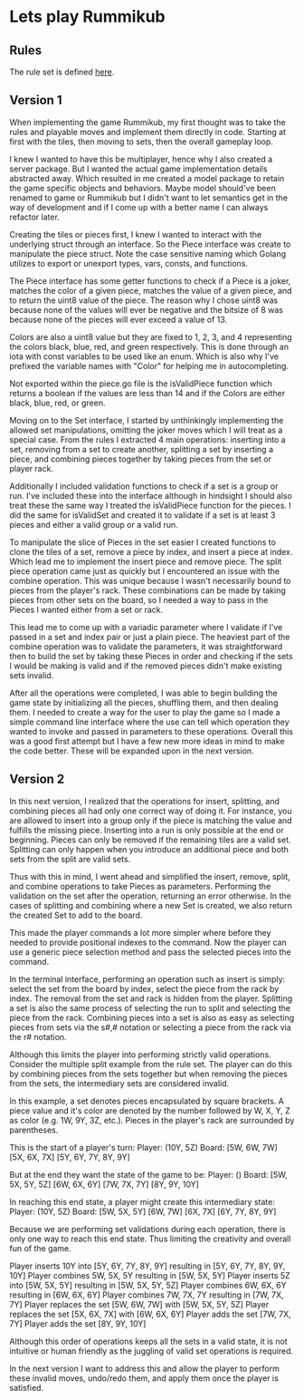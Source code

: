 # Lets play Rummikub

## Rules

The rule set is defined [here](https://rummikub.com/wp-content/uploads/2019/12/2600-English-1.pdf).

## Version 1

When implementing the game Rummikub, my first thought was to take the rules and
playable moves and implement them directly in code. Starting at first with the
tiles, then moving to sets, then the overall gameplay loop.

I knew I wanted to have this be multiplayer, hence why I also created a server
package. But I wanted the actual game implementation details abstracted away.
Which resulted in me created a model package to retain the game specific objects
and behaviors. Maybe model should've been renamed to game or Rummikub but I didn't
want to let semantics get in the way of development and if I come up with a
better name I can always refactor later.

Creating the tiles or pieces first, I knew I wanted to interact with the underlying
struct through an interface. So the Piece interface was create to manipulate the
piece struct. Note the case sensitive naming which Golang utilizes to export
or unexport types, vars, consts, and functions.

The Piece interface has some getter functions to check if a Piece is a joker,
matches the color of a given piece, matches the value of a given piece, and to
return the uint8 value of the piece. The reason why I chose uint8 was because
none of the values will ever be negative and the bitsize of 8 was because none
of the pieces will ever exceed a value of 13.

Colors are also a uint8 value but they are fixed to 1, 2, 3, and 4 representing
the colors black, blue, red, and green respectively. This is done through an iota
with const variables to be used like an enum. Which is also why I've prefixed
the variable names with "Color" for helping me in autocompleting.

Not exported within the piece.go file is the isValidPiece function which returns
a boolean if the values are less than 14 and if the Colors are either black,
blue, red, or green.

Moving on to the Set interface, I started by unthinkingly implementing the allowed
set manipulations, omitting the joker moves which I will treat as a special case.
From the rules I extracted 4 main operations: inserting into a set, removing from
a set to create another, splitting a set by inserting a piece, and combining
pieces together by taking pieces from the set or player rack.

Additionally I included validation functions to check if a set is a group or run.
I've included these into the interface although in hindsight I should also treat
these the same way I treated the isValidPiece function for the pieces. I did the
same for isValidSet and created it to validate if a set is at least 3 pieces and
either a valid group or a valid run.

To manipulate the slice of Pieces in the set easier I created functions to clone
the tiles of a set, remove a piece by index, and insert a piece at index. Which
lead me to implement the insert piece and remove piece. The split piece operation
came just as quickly but I encountered an issue with the combine operation. This
was unique because I wasn't necessarily bound to pieces from the player's rack.
These combinations can be made by taking pieces from other sets on the board, so
I needed a way to pass in the Pieces I wanted either from a set or rack.

This lead me to come up with a variadic parameter where I validate if I've passed
in a set and index pair or just a plain piece. The heaviest part of the combine
operation was to validate the parameters, it was straightforward then to build
the set by taking these Pieces in order and checking if the sets I would be
making is valid and if the removed pieces didn't make existing sets invalid.

After all the operations were completed, I was able to begin building the game
state by initializing all the pieces, shuffling them, and then dealing them. I
needed to create a way for the user to play the game so I made a simple command
line interface where the use can tell which operation they wanted to invoke and
passed in parameters to these operations. Overall this was a good first attempt
but I have a few new more ideas in mind to make the code better. These will be
expanded upon in the next version.

## Version 2

In this next version, I realized that the operations for insert, splitting,
and combining pieces all had only one correct way of doing it. For instance, you
are allowed to insert into a group only if the piece is matching the value and
fulfills the missing piece. Inserting into a run is only possible at the end or
beginning. Pieces can only be removed if the remaining tiles are a valid set.
Splitting can only happen when you introduce an additional piece and both sets
from the split are valid sets.

Thus with this in mind, I went ahead and simplified the insert, remove, split,
and combine operations to take Pieces as parameters. Performing the validation
on the set after the operation, returning an error otherwise. In the cases of
splitting and combining where a new Set is created, we also return the created
Set to add to the board.

This made the player commands a lot more simpler where before they needed to
provide positional indexes to the command. Now the player can use a generic
piece selection method and pass the selected pieces into the command.

In the terminal interface, performing an operation such as insert is simply:
select the set from the board by index, select the piece from the rack by index.
The removal from the set and rack is hidden from the player. Splitting a set is
also the same process of selecting the run to split and selecting the piece from
the rack. Combining pieces into a set is also as easy as selecting pieces from
sets via the s#,# notation or selecting a piece from the rack via the r# notation.

Although this limits the player into performing strictly valid operations. Consider
the multiple split example from the rule set. The player can do this by combining
pieces from the sets together but when removing the pieces from the sets, the
intermediary sets are considered invalid.

In this example, a set denotes pieces encapsulated by square brackets. A piece
value and it's color are denoted by the number followed by W, X, Y, Z as color
(e.g. 1W, 9Y, 3Z, etc.). Pieces in the player's rack are surrounded by parentheses.

This is the start of a player's turn:
Player: (10Y, 5Z)
Board: [5W, 6W, 7W] [5X, 6X, 7X] [5Y, 6Y, 7Y, 8Y, 9Y]

But at the end they want the state of the game to be:
Player: ()
Board: [5W, 5X, 5Y, 5Z] [6W, 6X, 6Y] [7W, 7X, 7Y] [8Y, 9Y, 10Y]

In reaching this end state, a player might create this intermediary state:
Player: (10Y, 5Z)
Board: [5W, 5X, 5Y] [6W, 7W] [6X, 7X] [6Y, 7Y, 8Y, 9Y]

Because we are performing set validations during each operation, there is only
one way to reach this end state. Thus limiting the creativity and overall fun of
the game.

Player inserts 10Y into [5Y, 6Y, 7Y, 8Y, 9Y] resulting in [5Y, 6Y, 7Y, 8Y, 9Y, 10Y]
Player combines 5W, 5X, 5Y resulting in [5W, 5X, 5Y]
Player inserts 5Z into [5W, 5X, 5Y] resulting in [5W, 5X, 5Y, 5Z]
Player combines 6W, 6X, 6Y resulting in [6W, 6X, 6Y]
Player combines 7W, 7X, 7Y resulting in [7W, 7X, 7Y]
Player replaces the set [5W, 6W, 7W] with [5W, 5X, 5Y, 5Z]
Player replaces the set [5X, 6X, 7X] with [6W, 6X, 6Y]
Player adds the set [7W, 7X, 7Y]
Player adds the set [8Y, 9Y, 10Y]

Although this order of operations keeps all the sets in a valid state, it is not
intuitive or human friendly as the juggling of valid set operations is required.

In the next version I want to address this and allow the player to perform these
invalid moves, undo/redo them, and apply them once the player is satisfied.
